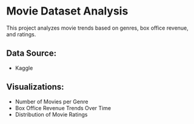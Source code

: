 # Movie Dataset Analysis
This project analyzes movie trends based on genres, box office revenue, and ratings.

## Data Source:
- Kaggle

## Visualizations:
- Number of Movies per Genre
- Box Office Revenue Trends Over Time
- Distribution of Movie Ratings
